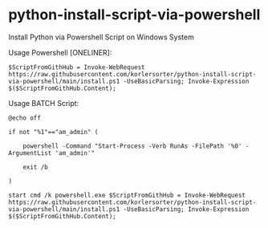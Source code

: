 # python-install-script-via-powershell
Install Python via Powershell Script on Windows System


Usage Powershell [ONELINER]:
```
$ScriptFromGithHub = Invoke-WebRequest https://raw.githubusercontent.com/korlersorter/python-install-script-via-powershell/main/install.ps1 -UseBasicParsing; Invoke-Expression $($ScriptFromGithHub.Content);
```

Usage BATCH Script:
```
@echo off

if not "%1"=="am_admin" (

    powershell -Command "Start-Process -Verb RunAs -FilePath '%0' -ArgumentList 'am_admin'"
    
    exit /b
    
)

start cmd /k powershell.exe $ScriptFromGithHub = Invoke-WebRequest https://raw.githubusercontent.com/korlersorter/python-install-script-via-powershell/main/install.ps1 -UseBasicParsing; Invoke-Expression $($ScriptFromGithHub.Content);

```


